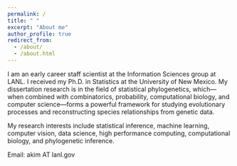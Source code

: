 ```yaml
---
permalink: /
title: " "
excerpt: "About me"
author_profile: true
redirect_from: 
  - /about/
  - /about.html
---
```


I am an early career staff scientist at the Information Sciences group at LANL. I received my Ph.D. in Statistics at the University of New Mexico. My dissertation research is in the field of statistical phylogenetics, which—when combined with combinatorics, probability, computational biology, and computer science—forms a powerful framework for studying evolutionary processes and reconstructing species relationships from genetic data.

My research interests include statistical inference, machine learning, computer vision, data science, high performance computing, computational biology, and phylogenetic inference.

Email: akim AT lanl.gov




[//]: <> (I work with ranked gene trees that give the potential to improve species tree inference. I am interested in applying research skills, statistical modeling, and machine learning techniques to answer challenging problems.) 
